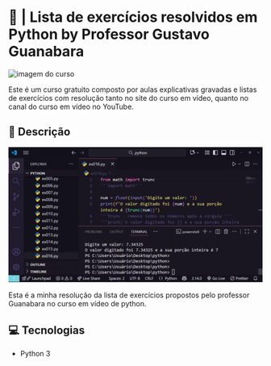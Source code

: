 # 🐍 | Lista de exercícios resolvidos em Python by Professor Gustavo Guanabara
![imagem do curso](/images/curso-python.png)

Este é um curso gratuito composto por aulas explicativas gravadas e listas de exercícios com resolução tanto no site do curso em vídeo, quanto no canal do curso em vídeo no YouTube.

## 📘 Descrição

![imagem do curso](/images/exercicios.png)

Esta é a minha resolução da lista de exercícios propostos pelo professor Guanabara no curso em vídeo de python.

## 💻 Tecnologias

- Python 3

